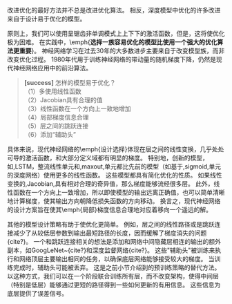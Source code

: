 改进优化的最好方法并不总是改进优化算法。
相反，深度模型中优化的许多改进来自于设计易于优化的模型。

原则上，我们可以使用呈锯齿非单调模式上上下下的激活函数，但是，这将使优化极为困难。
在实践中，\emph{**选择一族容易优化的模型比使用一个强大的优化算法更重要**}。
神经网络学习在过去30年的大多数进步主要来自于改变模型族，而非改变优化过程。
1980年代用于训练神经网络的带动量的随机梯度下降，仍然是现代神经网络应用中的前沿算法。

> **[success]** 怎样的模型易于优化？  
（1）多使用线性函数  
（2）Jacobian具有合理的值  
（3）线性函数在一个方向上一致地增加  
（4）局部梯度信息合理  
（5）层之间的跳跃连接  
（6）添加“辅助头”  

具体来说，现代神经网络的\emph{设计选择}体现在层之间的线性变换，几乎处处可导的激活函数，和大部分定义域都有明显的梯度。
特别地，创新的模型，如\,LSTM，整流线性单元和\,maxout\,单元都比先前的模型（如基于\,sigmoid\,单元的深度网络）使用更多的线性函数。
这些模型都具有简化优化的性质。
如果线性变换的\,Jacobian\,具有相对合理的奇异值，那么梯度能够流经很多层。
此外，线性函数在一个方向上一致增加，所以即使模型的输出远离正确值，也可以简单清晰地计算梯度，使其输出方向朝降低损失函数的方向移动。
换言之，现代神经网络的设计方案旨在使其\emph{局部}梯度信息合理地对应着移向一个遥远的解。

其他的模型设计策略有助于使优化更简单。
例如，层之间的线性路径或是跳跃连接减少了从较低层参数到输出最短路径的长度，因而缓解了梯度消失的问题{cite?}。
一个和跳跃连接相关的想法是添加和网络中间隐藏层相连的输出的额外副本，如GoogLeNet~{cite?}和深度监督网络{cite?}。
这些"辅助头"被训练来执行和网络顶层主要输出相同的任务，以确保底层网络能够接受较大的梯度。
当训练完成时，辅助头可能被丢弃。
这是之前小节介绍到的预训练策略的替代方法。
以这种方式，我们可以在一个阶段联合训练所有层，而不改变架构，使得中间层（特别是低层）能够通过更短的路径得到一些如何更新的有用信息。
这些信息为底层提供了误差信号。